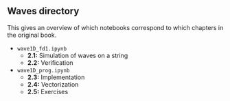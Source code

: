 ## Waves directory

This gives an overview of which notebooks correspond to which chapters in the original book.

* `wave1D_fd1.ipynb`
  * **2.1:** Simulation of waves on a string
  * **2.2:** Verification
* `wave1D_prog.ipynb`
  * **2.3:** Implementation
  * **2.4:** Vectorization
  * **2.5:** Exercises
